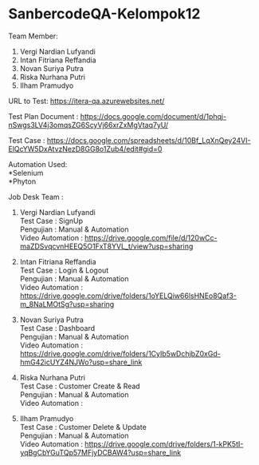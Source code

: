 # SanbercodeQA-Kelompok12

Team Member:
1. Vergi Nardian Lufyandi 
2. Intan Fitriana Reffandia 
3. Novan Suriya Putra 
4. Riska Nurhana Putri 
5. Ilham Pramudyo 
 
URL to Test: https://itera-qa.azurewebsites.net/

Test Plan Document : https://docs.google.com/document/d/1phqj-nSwgs3LV4j3omqsZG6ScyVj66xrZxMgVtaq7yU/ <br>

Test Case : https://docs.google.com/spreadsheets/d/10Bf_LqXnQey24VI-ElQcYW5DxAtvzNezD8GG8o1Zub4/edit#gid=0 <br>

Automation Used:<br>
*Selenium<br>
*Phyton<br>

Job Desk Team :
1. Vergi Nardian Lufyandi <br>
Test Case : SignUp<br>
Pengujian : Manual & Automation <br>
Video Automation : https://drive.google.com/file/d/120wCc-maZDSvqcvnHEEQ5O1FxT8YVL_t/view?usp=sharing

2. Intan Fitriana Reffandia <br>
Test Case : Login & Logout<br>
Pengujian : Manual & Automation <br>
Video Automation : https://drive.google.com/drive/folders/1oYELQiw66lsHNEo8Qaf3-m_8NaLMOtSg?usp=sharing

3. Novan Suriya Putra <br>
Test Case : Dashboard <br>
Pengujian : Manual & Automation <br>
Video Automation : https://drive.google.com/drive/folders/1CyIb5wDchjbZ0xGd-hmG42icUYZ4NJWo?usp=share_link

4. Riska Nurhana Putri <br>
Test Case : Customer Create & Read <br>
Pengujian : Manual & Automation <br>
Video Automation :

5. Ilham Pramudyo <br>
Test Case : Customer Delete & Update <br>
Pengujian : Manual & Automation <br>
Video Automation : https://drive.google.com/drive/folders/1-kPK5tI-yqBgCbYGuTQp57MFjyDCBAW4?usp=share_link
